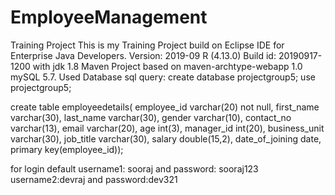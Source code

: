 # EmployeeManagement
Training Project
This is my Training Project build on Eclipse IDE for Enterprise Java Developers. Version: 2019-09 R (4.13.0) Build id: 20190917-1200 with jdk 1.8
Maven Project based on maven-archtype-webapp 1.0
mySQL 5.7.
Used Database sql query:
create database projectgroup5;
use projectgroup5;

create table employeedetails(
employee_id varchar(20) not null,
first_name varchar(30),
last_name varchar(30),
gender varchar(10),
contact_no varchar(13),
email varchar(20),
age int(3),
manager_id int(20),
business_unit varchar(30),
job_title varchar(30),
salary double(15,2),
date_of_joining date,
primary key(employee_id));

for login default username1: sooraj and password: sooraj123 
username2:devraj and password:dev321
